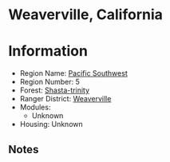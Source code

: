 
Weaverville, California
=======================
  
# Information  
* Region Name: [Pacific Southwest]()  
* Region Number: 5  
* Forest: [Shasta-trinity](http://www.fs.usda.gov/stnf/)  
* Ranger District: [Weaverville]()  
* Modules:  
  - Unknown  
* Housing: Unknown  
  
## Notes

